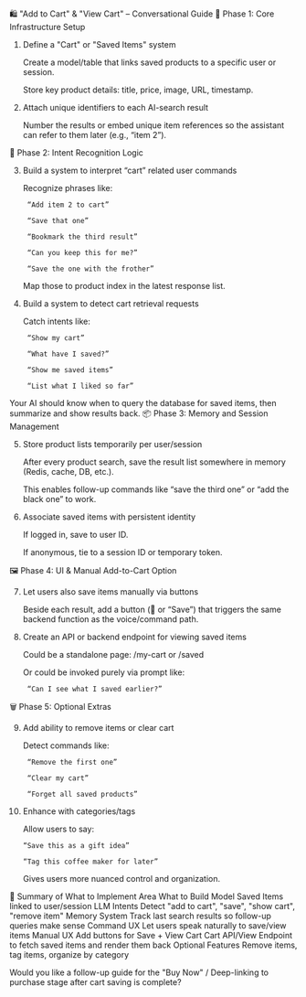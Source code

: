 🛍️ "Add to Cart" & "View Cart" – Conversational Guide
🔧 Phase 1: Core Infrastructure Setup

1. Define a "Cart" or "Saved Items" system

    Create a model/table that links saved products to a specific user or session.

    Store key product details: title, price, image, URL, timestamp.

2. Attach unique identifiers to each AI-search result

    Number the results or embed unique item references so the assistant can refer to them later (e.g., “item 2”).

🧠 Phase 2: Intent Recognition Logic

3. Build a system to interpret “cart” related user commands

    Recognize phrases like:

        “Add item 2 to cart”

        “Save that one”

        “Bookmark the third result”

        “Can you keep this for me?”

        “Save the one with the frother”

    Map those to product index in the latest response list.

4. Build a system to detect cart retrieval requests

    Catch intents like:

        “Show my cart”

        “What have I saved?”

        “Show me saved items”

        “List what I liked so far”

Your AI should know when to query the database for saved items, then summarize and show results back.
📦 Phase 3: Memory and Session Management

5. Store product lists temporarily per user/session

    After every product search, save the result list somewhere in memory (Redis, cache, DB, etc.).

    This enables follow-up commands like “save the third one” or “add the black one” to work.

6. Associate saved items with persistent identity

    If logged in, save to user ID.

    If anonymous, tie to a session ID or temporary token.

🖼️ Phase 4: UI & Manual Add-to-Cart Option

7. Let users also save items manually via buttons

    Beside each result, add a button (🛒 or “Save”) that triggers the same backend function as the voice/command path.

8. Create an API or backend endpoint for viewing saved items

    Could be a standalone page: /my-cart or /saved

    Or could be invoked purely via prompt like:

        “Can I see what I saved earlier?”

🗑️ Phase 5: Optional Extras

9. Add ability to remove items or clear cart

    Detect commands like:

        “Remove the first one”

        “Clear my cart”

        “Forget all saved products”

10. Enhance with categories/tags

    Allow users to say:

        “Save this as a gift idea”

        “Tag this coffee maker for later”

    Gives users more nuanced control and organization.

🔁 Summary of What to Implement
Area	What to Build
Model	Saved Items linked to user/session
LLM Intents	Detect "add to cart", "save", "show cart", "remove item"
Memory System	Track last search results so follow-up queries make sense
Command UX	Let users speak naturally to save/view items
Manual UX	Add buttons for Save + View Cart
Cart API/View	Endpoint to fetch saved items and render them back
Optional Features	Remove items, tag items, organize by category

Would you like a follow-up guide for the "Buy Now" / Deep-linking to purchase stage after cart saving is complete?